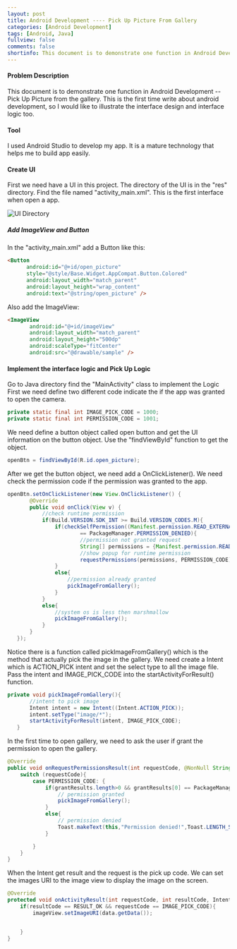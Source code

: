 ```yaml
---
layout: post
title: Android Development ---- Pick Up Picture From Gallery
categories: [Android Development]
tags: [Android, Java]
fullview: false
comments: false
shortinfo: This document is to demonstrate one function in Android Development -- Pick Up Picture from the gallery. This is the first time write about android development, so I would like to illustrate the interface design and interface logic too.
---
```

#### Problem Description
This document is to demonstrate one function in Android Development -- Pick Up Picture from the
gallery. This is the first time write about android development, so I would like to illustrate
the interface design and interface logic too.


#### Tool
I used Android Studio to develop my app. It is a mature technology that helps me to build app easily.

#### Create UI
First we need have a UI in this project. The directory of the UI is in the "res" directory. Find the file named "activity_main.xml". This is the first interface when open a app.

![UI Directory](https://raw.githubusercontent.com/scao7/dbyll/gh-pages/assets/media/androidRes/UIDir.PNG)

##### Add ImageView and Button
In the "activity_main.xml" add a Button like this:
```html
<Button
      android:id="@+id/open_picture"
      style="@style/Base.Widget.AppCompat.Button.Colored"
      android:layout_width="match_parent"
      android:layout_height="wrap_content"
      android:text="@string/open_picture" />
```
Also add the ImageView:
```html
<ImageView
       android:id="@+id/imageView"
       android:layout_width="match_parent"
       android:layout_height="500dp"
       android:scaleType="fitCenter"
       android:src="@drawable/sample" />
```
#### Implement the interface logic and Pick Up Logic
Go to Java directory find the "MainActivity" class to implement the Logic
First we need define two different code indicate the if the app was granted to open the camera.
```java
private static final int IMAGE_PICK_CODE = 1000;
private static final int PERMISSION_CODE = 1001;
```
We need define a button object called open button and get the UI information on the button object. Use the "findViewById" function to get the object.
```Java
openBtn = findViewById(R.id.open_picture);
```
After we get the button object, we need add a OnClickListener(). We need check the permission code if the permission was granted to the app.
```java
openBtn.setOnClickListener(new View.OnClickListener() {
       @Override
       public void onClick(View v) {
           //check runtime permission
           if(Build.VERSION.SDK_INT >= Build.VERSION_CODES.M){
               if(checkSelfPermission((Manifest.permission.READ_EXTERNAL_STORAGE))
                       == PackageManager.PERMISSION_DENIED){
                       //permission not granted request
                       String[] permissions = {Manifest.permission.READ_EXTERNAL_STORAGE};
                       //show popup for runtime permission
                       requestPermissions(permissions, PERMISSION_CODE);
               }
               else{
                   //permission already granted
                   pickImageFromGallery();
               }
           }
           else{
               //system os is less then marshmallow
               pickImageFromGallery();
           }
       }
   });
```
Notice there is a function called pickImageFromGallery() which is the method that actually pick the image in the gallery. We need create a Intent which is ACTION_PICK intent and set the select type to all the image file. Pass the intent and IMAGE_PICK_CODE into the startActivityForResult() function.

```java
private void pickImageFromGallery(){
       //intent to pick image
       Intent intent = new Intent((Intent.ACTION_PICK));
       intent.setType("image/*");
       startActivityForResult(intent, IMAGE_PICK_CODE);
   }
```
In the first time to open gallery, we need to ask the user if grant the permission to open the gallery.
```java
@Override
public void onRequestPermissionsResult(int requestCode, @NonNull String[] permissions, @NonNull int[] grantResults) {
    switch (requestCode){
        case PERMISSION_CODE: {
            if(grantResults.length>0 && grantResults[0] == PackageManager.PERMISSION_GRANTED){
                // permission granted
                pickImageFromGallery();
            }
            else{
                // permission denied
                Toast.makeText(this,"Permission denied!",Toast.LENGTH_SHORT).show();
            }

        }
    }
}
```
When the Intent get result and the request is the pick up code. We can set the images URI to the image view to display the image on the screen.
```java
@Override
protected void onActivityResult(int requestCode, int resultCode, Intent data) {
    if(resultCode == RESULT_OK && requestCode == IMAGE_PICK_CODE){
        imageView.setImageURI(data.getData());


    }
}

```
